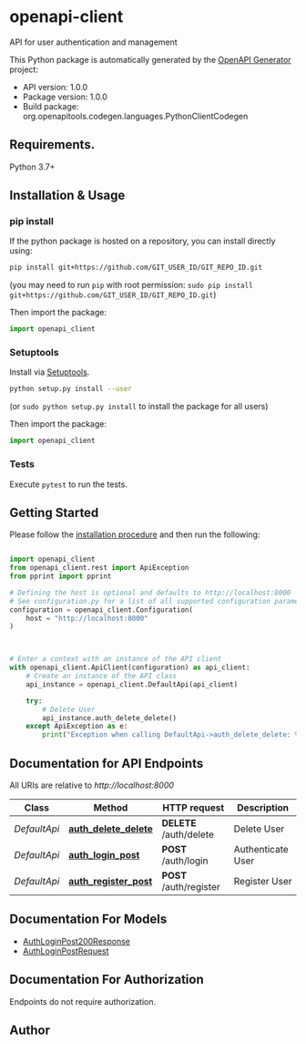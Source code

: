 # openapi-client
API for user authentication and management

This Python package is automatically generated by the [OpenAPI Generator](https://openapi-generator.tech) project:

- API version: 1.0.0
- Package version: 1.0.0
- Build package: org.openapitools.codegen.languages.PythonClientCodegen

## Requirements.

Python 3.7+

## Installation & Usage
### pip install

If the python package is hosted on a repository, you can install directly using:

```sh
pip install git+https://github.com/GIT_USER_ID/GIT_REPO_ID.git
```
(you may need to run `pip` with root permission: `sudo pip install git+https://github.com/GIT_USER_ID/GIT_REPO_ID.git`)

Then import the package:
```python
import openapi_client
```

### Setuptools

Install via [Setuptools](http://pypi.python.org/pypi/setuptools).

```sh
python setup.py install --user
```
(or `sudo python setup.py install` to install the package for all users)

Then import the package:
```python
import openapi_client
```

### Tests

Execute `pytest` to run the tests.

## Getting Started

Please follow the [installation procedure](#installation--usage) and then run the following:

```python

import openapi_client
from openapi_client.rest import ApiException
from pprint import pprint

# Defining the host is optional and defaults to http://localhost:8000
# See configuration.py for a list of all supported configuration parameters.
configuration = openapi_client.Configuration(
    host = "http://localhost:8000"
)



# Enter a context with an instance of the API client
with openapi_client.ApiClient(configuration) as api_client:
    # Create an instance of the API class
    api_instance = openapi_client.DefaultApi(api_client)

    try:
        # Delete User
        api_instance.auth_delete_delete()
    except ApiException as e:
        print("Exception when calling DefaultApi->auth_delete_delete: %s\n" % e)

```

## Documentation for API Endpoints

All URIs are relative to *http://localhost:8000*

Class | Method | HTTP request | Description
------------ | ------------- | ------------- | -------------
*DefaultApi* | [**auth_delete_delete**](docs/DefaultApi.md#auth_delete_delete) | **DELETE** /auth/delete | Delete User
*DefaultApi* | [**auth_login_post**](docs/DefaultApi.md#auth_login_post) | **POST** /auth/login | Authenticate User
*DefaultApi* | [**auth_register_post**](docs/DefaultApi.md#auth_register_post) | **POST** /auth/register | Register User


## Documentation For Models

 - [AuthLoginPost200Response](docs/AuthLoginPost200Response.md)
 - [AuthLoginPostRequest](docs/AuthLoginPostRequest.md)


<a id="documentation-for-authorization"></a>
## Documentation For Authorization

Endpoints do not require authorization.


## Author





